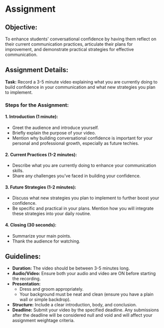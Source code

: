 # Assignment

## Objective:
To enhance students' conversational confidence by having them reflect on their current communication practices, articulate their plans for improvement, and demonstrate practical strategies for effective communication.

## Assignment Details:
**Task:** Record a 3-5 minute video explaining what you are currently doing to build confidence in your communication and what new strategies you plan to implement.

### Steps for the Assignment:

#### 1. **Introduction (1 minute):**
- Greet the audience and introduce yourself.
- Briefly explain the purpose of your video.
- Mention why building conversational confidence is important for your personal and professional growth, especially as future techies.

#### 2. **Current Practices (1-2 minutes):**
- Describe what you are currently doing to enhance your communication skills.
- Share any challenges you’ve faced in building your confidence.

#### 3. **Future Strategies (1-2 minutes):**
- Discuss what new strategies you plan to implement to further boost your confidence.
- Be specific and practical in your plans. Mention how you will integrate these strategies into your daily routine.

#### 4. **Closing (30 seconds):**
- Summarize your main points.
- Thank the audience for watching.

## Guidelines:
- **Duration:** The video should be between 3-5 minutes long.
- **Audio/Video:** Ensure both your audio and video are ON before starting the recording.
- **Presentation:**
  - Dress and groom appropriately.
  - Your background must be neat and clean (ensure you have a plain wall or simple backdrop).
- **Structure:** Include a clear introduction, body, and conclusion.
- **Deadline:** Submit your video by the specified deadline. Any submissions after the deadline will be considered null and void and will affect your assignment weightage criteria.
```
